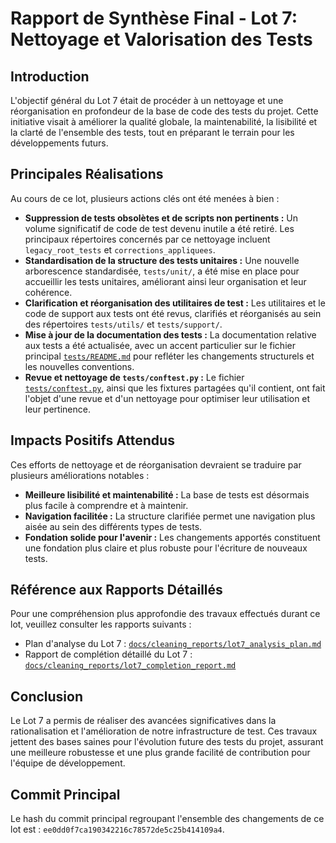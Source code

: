 # Rapport de Synthèse Final - Lot 7: Nettoyage et Valorisation des Tests

## Introduction

L'objectif général du Lot 7 était de procéder à un nettoyage et une réorganisation en profondeur de la base de code des tests du projet. Cette initiative visait à améliorer la qualité globale, la maintenabilité, la lisibilité et la clarté de l'ensemble des tests, tout en préparant le terrain pour les développements futurs.

## Principales Réalisations

Au cours de ce lot, plusieurs actions clés ont été menées à bien :

*   **Suppression de tests obsolètes et de scripts non pertinents :** Un volume significatif de code de test devenu inutile a été retiré. Les principaux répertoires concernés par ce nettoyage incluent `legacy_root_tests` et `corrections_appliquees`.
*   **Standardisation de la structure des tests unitaires :** Une nouvelle arborescence standardisée, `tests/unit/`, a été mise en place pour accueillir les tests unitaires, améliorant ainsi leur organisation et leur cohérence.
*   **Clarification et réorganisation des utilitaires de test :** Les utilitaires et le code de support aux tests ont été revus, clarifiés et réorganisés au sein des répertoires `tests/utils/` et `tests/support/`.
*   **Mise à jour de la documentation des tests :** La documentation relative aux tests a été actualisée, avec un accent particulier sur le fichier principal [`tests/README.md`](tests/README.md:1) pour refléter les changements structurels et les nouvelles conventions.
*   **Revue et nettoyage de `tests/conftest.py` :** Le fichier [`tests/conftest.py`](tests/conftest.py:1), ainsi que les fixtures partagées qu'il contient, ont fait l'objet d'une revue et d'un nettoyage pour optimiser leur utilisation et leur pertinence.

## Impacts Positifs Attendus

Ces efforts de nettoyage et de réorganisation devraient se traduire par plusieurs améliorations notables :

*   **Meilleure lisibilité et maintenabilité :** La base de tests est désormais plus facile à comprendre et à maintenir.
*   **Navigation facilitée :** La structure clarifiée permet une navigation plus aisée au sein des différents types de tests.
*   **Fondation solide pour l'avenir :** Les changements apportés constituent une fondation plus claire et plus robuste pour l'écriture de nouveaux tests.

## Référence aux Rapports Détaillés

Pour une compréhension plus approfondie des travaux effectués durant ce lot, veuillez consulter les rapports suivants :

*   Plan d'analyse du Lot 7 : [`docs/cleaning_reports/lot7_analysis_plan.md`](docs/cleaning_reports/lot7_analysis_plan.md:1)
*   Rapport de complétion détaillé du Lot 7 : [`docs/cleaning_reports/lot7_completion_report.md`](docs/cleaning_reports/lot7_completion_report.md:1)

## Conclusion

Le Lot 7 a permis de réaliser des avancées significatives dans la rationalisation et l'amélioration de notre infrastructure de test. Ces travaux jettent des bases saines pour l'évolution future des tests du projet, assurant une meilleure robustesse et une plus grande facilité de contribution pour l'équipe de développement.

## Commit Principal

Le hash du commit principal regroupant l'ensemble des changements de ce lot est : `ee0dd0f7ca190342216c78572de5c25b414109a4`.
